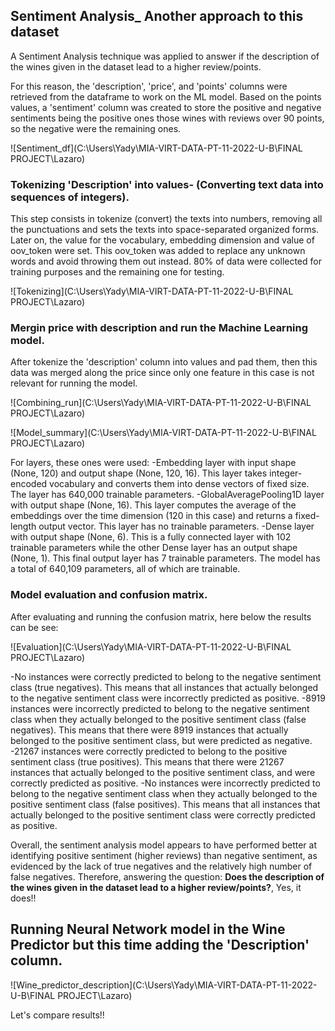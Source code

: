## Sentiment Analysis_ Another approach to this dataset
 
A Sentiment Analysis technique was applied to answer if the description of the wines given in the dataset lead to a higher review/points.

For this reason, the 'description', 'price', and 'points' columns were retrieved from the dataframe to work on the ML model. Based on the points values, a 'sentiment' column was created to store the positive and negative sentiments being the positive ones  those wines with reviews over 90 points, so the negative were the remaining ones.

![Sentiment_df](C:\Users\Yady\MIA-VIRT-DATA-PT-11-2022-U-B\FINAL PROJECT\Lazaro)

### Tokenizing 'Description' into values- (Converting text data into sequences of integers).

This step consists in tokenize (convert) the texts into numbers, removing all the punctuations and sets the texts into space-separated organized forms.
Later on, the value for the vocabulary, embedding dimension and value of oov_token were set. This oov_token was added to replace any unknown words and avoid throwing them out instead.
80% of data were collected for training purposes and the remaining one for testing.

![Tokenizing](C:\Users\Yady\MIA-VIRT-DATA-PT-11-2022-U-B\FINAL PROJECT\Lazaro)

### Mergin price with description and run the Machine Learning model.

After tokenize the 'description' column into values and pad them, then this data was merged along the price since only one feature in this case is not relevant for running the model.

![Combining_run](C:\Users\Yady\MIA-VIRT-DATA-PT-11-2022-U-B\FINAL PROJECT\Lazaro)

![Model_summary](C:\Users\Yady\MIA-VIRT-DATA-PT-11-2022-U-B\FINAL PROJECT\Lazaro)

For layers, these ones were used:
-Embedding layer with input shape (None, 120) and output shape (None, 120, 16). This layer takes integer-encoded vocabulary and converts them into dense vectors of fixed size. The layer has 640,000 trainable parameters.
-GlobalAveragePooling1D layer with output shape (None, 16). This layer computes the average of the embeddings over the time dimension (120 in this case) and returns a fixed-length output vector. This layer has no trainable parameters.
-Dense layer  with output shape (None, 6). This is a fully connected layer with 102 trainable parameters while the other Dense layer has an output shape (None, 1). This final output layer has 7 trainable parameters.
The model has a total of 640,109 parameters, all of which are trainable.

### Model evaluation and confusion matrix.
After evaluating and running the confusion matrix, here below the results can be see:

![Evaluation](C:\Users\Yady\MIA-VIRT-DATA-PT-11-2022-U-B\FINAL PROJECT\Lazaro)

-No instances were correctly predicted to belong to the negative sentiment class (true negatives). This means that all instances that actually belonged to the negative sentiment class were incorrectly predicted as positive.
-8919 instances were incorrectly predicted to belong to the negative sentiment class when they actually belonged to the positive sentiment class (false negatives). This means that there were 8919 instances that actually belonged to the positive sentiment class, but were predicted as negative.
-21267 instances were correctly predicted to belong to the positive sentiment class (true positives). This means that there were 21267 instances that actually belonged to the positive sentiment class, and were correctly predicted as positive.
-No instances were incorrectly predicted to belong to the negative sentiment class when they actually belonged to the positive sentiment class (false positives). This means that all instances that actually belonged to the positive sentiment class were correctly predicted as positive.

Overall, the sentiment analysis model appears to have performed better at identifying positive sentiment (higher reviews) than negative sentiment, as evidenced by the lack of true negatives and the relatively high number of false negatives. Therefore, answering the question: **Does the description of the wines given in the dataset lead to a higher review/points?**, Yes, it does!!

## Running Neural Network model in the Wine Predictor but this time adding the 'Description' column.

![Wine_predictor_description](C:\Users\Yady\MIA-VIRT-DATA-PT-11-2022-U-B\FINAL PROJECT\Lazaro)

Let's compare results!!
